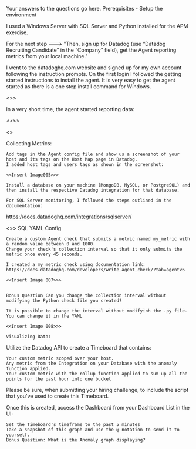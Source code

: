 Your answers to the questions go here.
Prerequisites - Setup the environment

I used a Windows Server with SQL Server and Python installed for the APM exercise. 

For the next step --->
"Then, sign up for Datadog (use “Datadog Recruiting Candidate” in the “Company” field), get the Agent reporting metrics from your local machine."

I went to the datadoghq.com website and signed up for my own account following the instruction prompts. On the first login I followed the getting started instructions to install the agent. It is very easy to get the agent started as there is a one step install command for Windows.

<<Insert Image001>>>

In a very short time, the agent started reporting data:

<<<Insert Image002>>>

<<Insert Image004>>


Collecting Metrics:

    Add tags in the Agent config file and show us a screenshot of your host and its tags on the Host Map page in Datadog.
    I added host tags and users tags as shown in the screenshot:
    
    <<Insert Image005>>>
    
    Install a database on your machine (MongoDB, MySQL, or PostgreSQL) and then install the respective Datadog integration for that database.
    
    For SQL Server monitoring, I followed the steps outlined in the documentation:
https://docs.datadoghq.com/integrations/sqlserver/

<<Insert Image003>>> SQL YAML Config

    Create a custom Agent check that submits a metric named my_metric with a random value between 0 and 1000.
    Change your check's collection interval so that it only submits the metric once every 45 seconds.
    
    I created a my_metric check using documentation link:
    https://docs.datadoghq.com/developers/write_agent_check/?tab=agentv6
    
    <<Insert Image 007>>>
    
    
    Bonus Question Can you change the collection interval without modifying the Python check file you created?
    
    It is possible to change the interval without modifyinh the .py file. You can change it in the YAML
    
    <<Insert Image 008>>>
    
    Visualizing Data:

Utilize the Datadog API to create a Timeboard that contains:

    Your custom metric scoped over your host.
    Any metric from the Integration on your Database with the anomaly function applied.
    Your custom metric with the rollup function applied to sum up all the points for the past hour into one bucket

Please be sure, when submitting your hiring challenge, to include the script that you've used to create this Timeboard.

Once this is created, access the Dashboard from your Dashboard List in the UI:

    Set the Timeboard's timeframe to the past 5 minutes
    Take a snapshot of this graph and use the @ notation to send it to yourself.
    Bonus Question: What is the Anomaly graph displaying?

